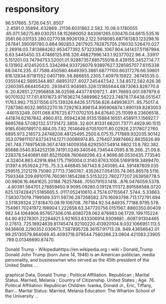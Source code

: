# responsitory

96.517665..5726.04.51..8507
.2.4591.0.35894..632869..21136.6031862.2.582..10.08.0.1780055
.65.071.56275.89.030251.58.152680052.843061265.030476.04.6615.535.163581.66.031133.280.0277038.9926139.2.122.5918085.687161383.123298.16267841.390091780.0.884.992853.2817925.782875705.216030.526470.0272.26918.03.7.813884262.953477392.57323386..1067.904.341437.51187994.6.63.5445450.33.47466125.816.326.48827996.143.1.92377022.96.4..339175.151201.03.74794753.52001.01.92887357.685755018.8.439155.34527.14.77.6.131902.41245203.5.3342494.933726079.93897627.328595707.7.611533868.0474.235..67.7588.450580.4649393.3861.68771100.66317276.66.59801816.12834.97181552.0407199..58.886655.2305.7.40979.15922..36745535.0..03551442.5695344.897..68953127..6027.245447.542..1.34.8572.582.626.362260395.664405420..2939413.904985.328.131855644.6873063.828770.89..20.82851.272956858.36.02598.44377.610972.1..491.76693.001.087979.690701032.17.7.61.8101673.971636274.5889962.56223.74878.17.6438.051547.11763.992.71537.1556.075.139326.8426.517556.828.449936371..95.75017.4.7287380.6032.99552270.19.7292163.896154.995906874.1.890139.8283003.446153249..0011.068.876725.677.0702105.84.87640.25.11099.6.23606518..441874.62167842.4960.613..95942438.9135.15884.16551.458911.1.156927.78695768.57.082132.51731472.3859..32.601.81331.66201.73771.4929.90.15159185.656018917.0.884.05.7.82.7614649.670510011.80.02926.2317807.2760.6895.973.216573.24748208.48125495.2500.6.075.15.717889.932035.90142353.079811107.63734314.1271.00086974.85..276407.39874662.8635626.89261.748.776975639.367.4749.14009358.6292507.54914.9802.13.8.782.382.85688.0540.834252139.74191.0249.340546.734544.0595.8.16.266..21.09.8.228378.5440891.681.85215068.760648296.43.4.9696.86.0530435.773540.4.32404.863.42918.894.175.7190004.0.3140.8763.1006.51691918.3489470.31397.4.953924.2715..75.3.3.446845.567143.9.245085.44..591487809.035259515.2121219.75080.27713.7360767..4352627.054135.74.065.86578.5116.7593348.209.6910176.760361.1854288.5.5153222.780277207.263958778.500.9806.16.4641625.20188.76257846..705079153.1418...876.0476059.5378...4.80391.564701.278859450.9.9095.09280.0.19128.111372.891588588.0720625.137428421.5185665.5..0117.052410610.4.7574.07155647..5744..5.33663.7.583073019.7199569.3311.59736.287268582.370.16093798.713.172791.6943.511839324.27.818470.08.19.106708..767184.92.54.84935.77188.9795.578.754961.70241972.198904.1.222658.63.347720756.0151567..8860350.60409982.54.1064906.957657306.016.4080728.062.676983.06.1729..199.115224.64.90.83278301.22284821.5.921653.633306914.9309881...6097.913044650.27613..725.18924639.81745474.92100220.413920104.9.032.1066951.113.59436808.2290352.030673.7.587895728.36157.91713.28..949.43656642.0199.25130579.864069.45.4093718.079544.7560266.23.0804.421083.23905.789.0.01346690.87470.

Donald Trump - Wikipediahttps://en.wikipedia.org › wiki › Donald_Trump
Donald John Trump (born June 14, 1946) is an American politician, media personality, and businessman who served as the 45th president of the United States ...

graphical Data, Donald Trump ; Political Affiliation. Republican ; Marital Status. Married, Melania ; Country of Citizenship. United States ; Age. 76.
Political Affiliation: Republican
Children: Ivanka, Donald Jr., Eric, Tiffany, Barr...
Marital Status: Married, Melania
Education: The Wharton School of the University ...
